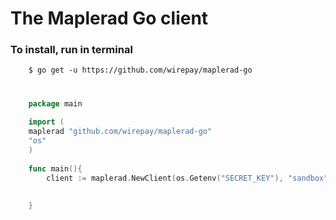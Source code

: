# The Maplerad Go client

### To install, run in terminal
```shell
    $ go get -u https://github.com/wirepay/maplerad-go
```

#
```go
    package main
    
    import (
    maplerad "github.com/wirepay/maplerad-go"
	"os"
    )
    
    func main(){
		client := maplerad.NewClient(os.Getenv("SECRET_KEY"), "sandbox")
		
		
    }
    

```